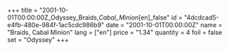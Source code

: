 +++
title = "2001-10-01T00:00:00Z_Odyssey_Braids,_Cabal_Minion_[en]_false"
id = "4dcdcad5-e4fb-480e-984f-1ac5cdc986b9"
date = "2001-10-01T00:00:00Z"
name = "Braids, Cabal Minion"
lang = ["en"]
price = "1.34"
quantity = 4
foil = false
set = "Odyssey"
+++
